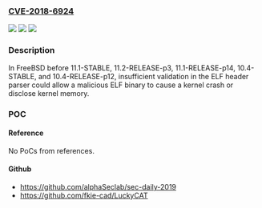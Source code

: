 ### [CVE-2018-6924](https://cve.mitre.org/cgi-bin/cvename.cgi?name=CVE-2018-6924)
![](https://img.shields.io/static/v1?label=Product&message=FreeBSD&color=blue)
![](https://img.shields.io/static/v1?label=Version&message=n%2Fa&color=blue)
![](https://img.shields.io/static/v1?label=Vulnerability&message=Kernel%20memory%20disclosure&color=brighgreen)

### Description

In FreeBSD before 11.1-STABLE, 11.2-RELEASE-p3, 11.1-RELEASE-p14, 10.4-STABLE, and 10.4-RELEASE-p12, insufficient validation in the ELF header parser could allow a malicious ELF binary to cause a kernel crash or disclose kernel memory.

### POC

#### Reference
No PoCs from references.

#### Github
- https://github.com/alphaSeclab/sec-daily-2019
- https://github.com/fkie-cad/LuckyCAT

